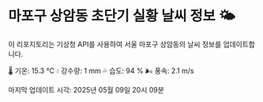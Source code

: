 
# 마포구 상암동 초단기 실황 날씨 정보 🌤️

이 리포지토리는 기상청 API를 사용하여 서울 마포구 상암동의 날씨 정보를 업데이트합니다. 

🌡️ 기온: 15.3 ℃
💧 강수량: 1 mm
💦 습도: 94 %
🌬️ 풍속: 2.1 m/s

마지막 업데이트 시각: 2025년 05월 09일 20시 09분    
